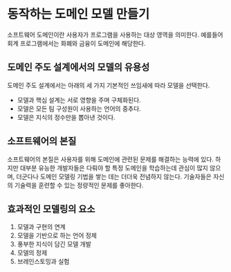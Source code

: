 # 동작하는 도메인 모델 만들기

소프트웨어 도메인이란 사용자가 프로그램을 사용하는 대상 영역을 의미한다. 예를들어 회계 프로그램에서는 화폐와 금융이 도메인에 해당한다.

## 도메인 주도 설계에서의 모델의 유용성

도메인 주도 설계에서는 아래의 세 가지 기본적인 쓰임새에 따라 모델을 선택한다. 

- 모델과 핵심 설계는 서로 영향을 주며 구체화된다.
- 모델은 모든 팀 구성원이 사용하는 언어의 중추다.
- 모델은 지식의 정수만을 뽑아낸 것이다.

## 소프트웨어의 본질

소프트웨어의 본질은 사용자를 위해 도메인에 관련된 문제를 해결하는 능력에 있다. 하지만 대부분 유능한 개발자들은 다뤄야 할 특정 도메인을 학습하는데 관심이 많지 않으며, 더군다나 도메인 모델링
기법을 쌓는 데는 더더욱 전념하지 않는다. 기술자들은 자신의 기술력을 훈련할 수 있는 정량적인 문제를 좋아한다.

## 효과적인 모델링의 요소

1. 모델과 구현의 연계
2. 모델을 기반으로 하는 언어 정제
3. 풍부한 지식이 담긴 모델 개발
4. 모델의 정제
5. 브레인스토밍과 실험
